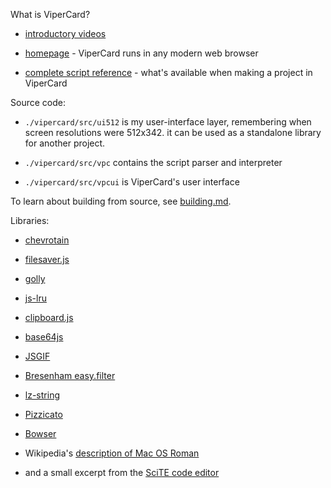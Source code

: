 
What is ViperCard?

- [introductory videos](https://www.vipercard.net/0.2/html/video.html)
    
- [homepage](https://www.vipercard.net) - ViperCard runs in any modern web browser

- [complete script reference](doc/reference_01_fundamentals.md) - what's available when making a project in ViperCard

Source code:

- `./vipercard/src/ui512` is my user-interface layer, remembering when screen resolutions were 512x342. it can be used as a standalone library for another project. 

- `./vipercard/src/vpc` contains the script parser and interpreter

- `./vipercard/src/vpcui` is ViperCard's user interface
    
To learn about building from source, see [building.md](vipercard/building.md).

Libraries:

- [chevrotain](https://github.com/SAP/chevrotain)
    
- [filesaver.js](https://github.com/eligrey/FileSaver.js)
    
- [golly](https://github.com/dannygarcia/golly)

- [js-lru](https://github.com/rsms/js-lru)
    
- [clipboard.js](https://github.com/zenorocha/clipboard.js)
    
- [base64js](https://github.com/beatgammit/base64-js)

- [JSGIF](https://github.com/antimatter15/jsgif)

- [Bresenham easy.filter](http://members.chello.at/easyfilter/bresenham.html)

- [lz-string](https://github.com/pieroxy/lz-string)

- [Pizzicato](https://github.com/alemangui/pizzicato)

- [Bowser](https://github.com/lancedikson/bowser)

- Wikipedia's [description of Mac OS Roman](https://en.wikipedia.org/wiki/Mac_OS_Roman)

- and a small excerpt from the [SciTE code editor](https://www.scintilla.org/SciTE.html)

